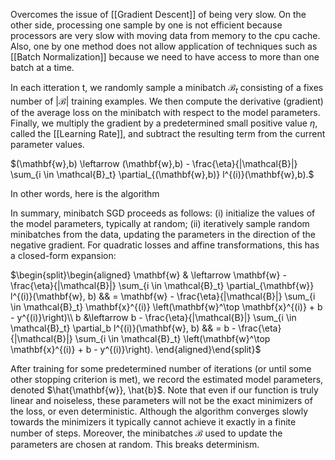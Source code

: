 
Overcomes the issue of [[Gradient Descent]] of being very slow. On the other side, processing one sample by one is not efficient because processors are very slow with moving data from memory to the cpu cache. Also, one by one method does not allow application of techniques such as [[Batch Normalization]] because we need to have access to more than one batch at a time. 

In each itteration t, we randomly sample a minibatch $\mathcal{B}_t$ consisting of a fixes number of $|\mathcal{B}|$ training examples. We then compute the derivative (gradient) of the average loss on the minibatch with respect to the model parameters. Finally, we multiply the gradient by a predetermined small positive value $\eta$, called the [[Learning Rate]], and subtract the resulting term from the current parameter values. 

$(\mathbf{w},b) \leftarrow (\mathbf{w},b) - \frac{\eta}{|\mathcal{B}|} \sum_{i \in \mathcal{B}_t} \partial_{(\mathbf{w},b)} l^{(i)}(\mathbf{w},b).$

In other words, here is the algorithm

In summary, minibatch SGD proceeds as follows: (i) initialize the values of the model parameters, typically at random; (ii) iteratively sample random minibatches from the data, updating the parameters in the direction of the negative gradient. For quadratic losses and affine transformations, this has a closed-form expansion:

$\begin{split}\begin{aligned} \mathbf{w} & \leftarrow \mathbf{w} - \frac{\eta}{|\mathcal{B}|} \sum_{i \in \mathcal{B}_t} \partial_{\mathbf{w}} l^{(i)}(\mathbf{w}, b) && = \mathbf{w} - \frac{\eta}{|\mathcal{B}|} \sum_{i \in \mathcal{B}_t} \mathbf{x}^{(i)} \left(\mathbf{w}^\top \mathbf{x}^{(i)} + b - y^{(i)}\right)\\ b &\leftarrow b -  \frac{\eta}{|\mathcal{B}|} \sum_{i \in \mathcal{B}_t} \partial_b l^{(i)}(\mathbf{w}, b) &&  = b - \frac{\eta}{|\mathcal{B}|} \sum_{i \in \mathcal{B}_t} \left(\mathbf{w}^\top \mathbf{x}^{(i)} + b - y^{(i)}\right). \end{aligned}\end{split}$


After training for some predetermined number of iterations (or until some other stopping criterion is met), we record the estimated model parameters, denoted $\hat{\mathbf{w}}, \hat{b}$. Note that even if our function is truly linear and noiseless, these parameters will not be the exact minimizers of the loss, or even deterministic. Although the algorithm converges slowly towards the minimizers it typically cannot achieve it exactly in a finite number of steps. Moreover, the minibatches $\mathcal{B}$ used to update the parameters are chosen at random. This breaks determinism.